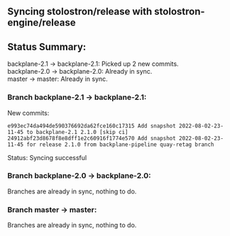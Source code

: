 ## Syncing stolostron/release with stolostron-engine/release

## Status Summary:

backplane-2.1 -> backplane-2.1: Picked up 2 new commits.  
backplane-2.0 -> backplane-2.0: Already in sync.  
master -> master: Already in sync.  

### Branch backplane-2.1 -> backplane-2.1:

New commits:

```
e993ec74da494de590376692da62fce160c17315 Add snapshot 2022-08-02-23-11-45 to backplane-2.1 2.1.0 [skip ci]
24912abf23d8678f8e8dff1e2c60916f1774e570 Add snapshot 2022-08-02-23-11-45 for release 2.1.0 from backplane-pipeline quay-retag branch
```

Status: Syncing successful

### Branch backplane-2.0 -> backplane-2.0:

Branches are already in sync, nothing to do.

### Branch master -> master:

Branches are already in sync, nothing to do.
